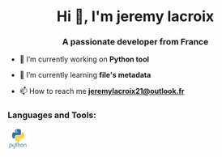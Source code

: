 <h1 align="center">Hi 👋, I'm jeremy lacroix</h1>
<h3 align="center">A passionate developer from France</h3>

- 🔭 I’m currently working on **Python tool**

- 🌱 I’m currently learning **file's metadata**

- 📫 How to reach me **jeremylacroix21@outlook.fr**


<h3 align="left">Languages and Tools:</h3>
<p align="left"><img src="https://raw.githubusercontent.com/devicons/devicon/master/icons/python/python-original-wordmark.svg" alt="python" width="40" height="40"/> </p>
